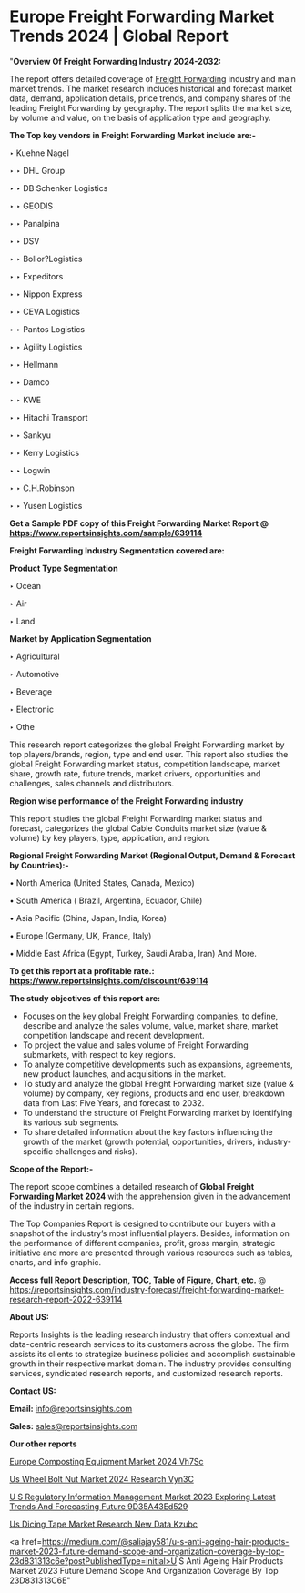 # Europe Freight Forwarding Market Trends 2024 | Global Report

"<strong>Overview Of Freight Forwarding Industry 2024-2032:</strong>

The report offers detailed coverage of <a href=https://www.reportsinsights.com/sample/639114>Freight Forwarding</a> industry and main market trends. The market research includes historical and forecast market data, demand, application details, price trends, and company shares of the leading Freight Forwarding by geography. The report splits the market size, by volume and value, on the basis of application type and geography.

<strong>The Top key vendors in Freight Forwarding Market include are:- </strong>

‣ Kuehne  Nagel

‣ 
‣ DHL Group

‣ 
‣ DB Schenker Logistics

‣ 
‣ GEODIS

‣ 
‣ Panalpina

‣ 
‣ DSV

‣ 
‣ Bollor?Logistics

‣ 
‣ Expeditors

‣ 
‣ Nippon Express

‣ 
‣ CEVA Logistics

‣ 
‣ Pantos Logistics

‣ 
‣ Agility Logistics

‣ 
‣ Hellmann

‣ 
‣ Damco

‣ 
‣ KWE

‣ 
‣ Hitachi Transport

‣ 
‣ Sankyu

‣ 
‣ Kerry Logistics

‣ 
‣ Logwin

‣ 
‣ C.H.Robinson

‣ 
‣ Yusen Logistics

<strong>Get a Sample PDF copy of this Freight Forwarding Market Report </strong><strong>@ <a href=https://www.reportsinsights.com/sample/639114 style=color:#0000ff;>https://www.reportsinsights.com/sample/639114</a> </strong>

<strong>Freight Forwarding Industry Segmentation covered are:</strong>

<strong>Product Type Segmentation</strong>

‣    Ocean

‣ Air

‣ Land

<strong>Market by Application Segmentation</strong>

‣   Agricultural

‣ Automotive

‣ Beverage

‣ Electronic

‣ Othe

This research report categorizes the global Freight Forwarding market by top players/brands, region, type and end user. This report also studies the global Freight Forwarding market status, competition landscape, market share, growth rate, future trends, market drivers, opportunities and challenges, sales channels and distributors.

<strong>Region wise performance of the Freight Forwarding industry</strong><strong> </strong>

This report studies the global Freight Forwarding market status and forecast, categorizes the global Cable Conduits market size (value &amp; volume) by key players, type, application, and region. 

<strong>Regional Freight Forwarding Market (Regional Output, Demand &amp; Forecast by Countries):-</strong>

• North America (United States, Canada, Mexico)

• South America ( Brazil, Argentina, Ecuador, Chile)

• Asia Pacific (China, Japan, India, Korea)

• Europe (Germany, UK, France, Italy)

• Middle East Africa (Egypt, Turkey, Saudi Arabia, Iran) And More.

<strong>To get this report at a profitable rate.: <a href=https://www.reportsinsights.com/discount/639114 style=color:#0000ff;>https://www.reportsinsights.com/discount/639114</a></strong>

<strong>The study objectives of this report are:</strong>
<ul>
  <li>Focuses on the key global Freight Forwarding companies, to define, describe and analyze the sales volume, value, market share, market competition landscape and recent development.</li>
  <li>To project the value and sales volume of Freight Forwarding submarkets, with respect to key regions.</li>
  <li>To analyze competitive developments such as expansions, agreements, new product launches, and acquisitions in the market.</li>
  <li>To study and analyze the global Freight Forwarding market size (value &amp; volume) by company, key regions, products and end user, breakdown data from Last Five Years, and forecast to 2032.</li>
  <li>To understand the structure of Freight Forwarding market by identifying its various sub segments.</li>
  <li>To share detailed information about the key factors influencing the growth of the market (growth potential, opportunities, drivers, industry-specific challenges and risks).</li>
</ul>
<strong>Scope of the Report:-</strong><strong> </strong>

The report scope combines a detailed research of <strong>Global Freight Forwarding Market 2024 </strong>with the apprehension given in the advancement of the industry in certain regions.

The Top Companies Report is designed to contribute our buyers with a snapshot of the industry’s most influential players. Besides, information on the performance of different companies, profit, gross margin, strategic initiative and more are presented through various resources such as tables, charts, and info graphic.

<strong>Access full Report Description, TOC, Table of Figure, Chart, etc. </strong>@   <a href=https://reportsinsights.com/industry-forecast/freight-forwarding-market-research-report-2022-639114 style=color:#0000ff;>https://reportsinsights.com/industry-forecast/freight-forwarding-market-research-report-2022-639114</a>

<strong>About US:</strong>

Reports Insights is the leading research industry that offers contextual and data-centric research services to its customers across the globe. The firm assists its clients to strategize business policies and accomplish sustainable growth in their respective market domain. The industry provides consulting services, syndicated research reports, and customized research reports.

<strong>Contact US:</strong>

<p class=""""><b>Email:</b> <a href=mailto:info@reportsinsights.com>info@reportsinsights.com</a></p>
<p class=""""><b>Sales:</b> <a href=mailto:sales@reportsinsights.com>sales@reportsinsights.com</a></p>

<strong>Our other reports</strong>

<a href=https://www.linkedin.com/pulse/europe-composting-equipment-market-2024-vh7sc/>Europe Composting Equipment Market 2024 Vh7Sc</a>

<a href=https://www.linkedin.com/pulse/us-wheel-bolt-nut-market-2024-research-vyn3c/>Us Wheel Bolt Nut Market 2024 Research Vyn3C</a>

<a href=https://medium.com/@khalunansh/u-s-regulatory-information-management-market-2023-exploring-latest-trends-and-forecasting-future-9d35a43ed529>U S Regulatory Information Management Market 2023 Exploring Latest Trends And Forecasting Future 9D35A43Ed529</a>

<a href=https://www.linkedin.com/pulse/us-dicing-tape-market-research-new-data-kzubc/>Us Dicing Tape Market Research New Data Kzubc</a>

<a href=https://medium.com/@saliajay581/u-s-anti-ageing-hair-products-market-2023-future-demand-scope-and-organization-coverage-by-top-23d831313c6e?postPublishedType=initial>U S Anti Ageing Hair Products Market 2023 Future Demand Scope And Organization Coverage By Top 23D831313C6E</a>"
